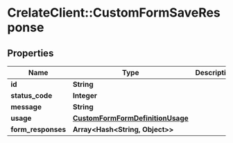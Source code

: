 # CrelateClient::CustomFormSaveResponse

## Properties
Name | Type | Description | Notes
------------ | ------------- | ------------- | -------------
**id** | **String** |  | [optional] 
**status_code** | **Integer** |  | [optional] 
**message** | **String** |  | [optional] 
**usage** | [**CustomFormFormDefinitionUsage**](CustomFormFormDefinitionUsage.md) |  | [optional] 
**form_responses** | **Array&lt;Hash&lt;String, Object&gt;&gt;** |  | [optional] 


